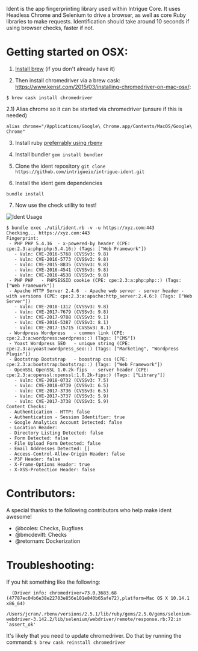 Ident is the app fingerprinting library used within Intrigue Core. It uses Headless Chrome and Selenium to drive a browser, as well as core Ruby libraries to make requests. Identification should take around 10 seconds if using browser checks, faster if not.

Getting started on OSX:
=======================
1) [Install brew](https://brew.sh/) (if you don't already have it)

2)  Then install chromedriver via a brew cask: https://www.kenst.com/2015/03/installing-chromedriver-on-mac-osx/: 

```
$ brew cask install chromedriver
```

2.1) Alias chrome so it can be started via chromedriver (unsure if this is needed)

```
alias chrome="/Applications/Google\ Chrome.app/Contents/MacOS/Google\ Chrome"
```

3) Install ruby [preferrably using rbenv](https://github.com/rbenv/rbenv#installation)

4) Install bundler ```gem install bundler```

5) Clone the ident repository ```git clone https://github.com/intrigueio/intrigue-ident.git```

6) Install the ident gem dependencies

```bundle install```

7) Now use the check utility to test!

![Ident Usage](https://api.monosnap.com/file/download?id=FRqxPx7aE3EdQMcpZ9A7YvxskvvuBo)

```
$ bundle exec ./util/ident.rb -v -u https://xyz.com:443
Checking... https://xyz.com:443
Fingerprint:
 - PHP PHP 5.4.16  - x-powered-by header (CPE: cpe:2.3:a:php:php:5.4.16:) (Tags: ["Web Framework"])
   - Vuln: CVE-2016-5768 (CVSSv3: 9.8)
   - Vuln: CVE-2016-5773 (CVSSv3: 9.8)
   - Vuln: CVE-2015-8835 (CVSSv3: 9.8)
   - Vuln: CVE-2016-4541 (CVSSv3: 9.8)
   - Vuln: CVE-2016-4538 (CVSSv3: 9.8)
 - PHP PHP   - PHPSESSID cookie (CPE: cpe:2.3:a:php:php::) (Tags: ["Web Framework"])
 - Apache HTTP Server 2.4.6  - Apache web server - server header - with versions (CPE: cpe:2.3:a:apache:http_server:2.4.6:) (Tags: ["Web Server"])
   - Vuln: CVE-2018-1312 (CVSSv3: 9.8)
   - Vuln: CVE-2017-7679 (CVSSv3: 9.8)
   - Vuln: CVE-2017-9788 (CVSSv3: 9.1)
   - Vuln: CVE-2016-5387 (CVSSv3: 8.1)
   - Vuln: CVE-2017-15715 (CVSSv3: 8.1)
 - Wordpress Wordpress   - common link (CPE: cpe:2.3:a:wordpress:wordpress::) (Tags: ["CMS"])
 - Yoast Wordpress SEO   - unique string (CPE: cpe:2.3:a:yoast:wordpress_seo::) (Tags: ["Marketing", "Wordpress Plugin"])
 - Bootstrap Bootstrap   - boostrap css (CPE: cpe:2.3:a:bootstrap:bootstrap::) (Tags: ["Web Framework"])
 - OpenSSL OpenSSL 1.0.2k-fips  - server header (CPE: cpe:2.3:a:openssl:openssl:1.0.2k-fips:) (Tags: ["Library"])
   - Vuln: CVE-2018-0732 (CVSSv3: 7.5)
   - Vuln: CVE-2018-0739 (CVSSv3: 6.5)
   - Vuln: CVE-2017-3736 (CVSSv3: 6.5)
   - Vuln: CVE-2017-3737 (CVSSv3: 5.9)
   - Vuln: CVE-2017-3738 (CVSSv3: 5.9)
Content Checks:
 - Authentication - HTTP: false
 - Authentication - Session Identifier: true
 - Google Analytics Account Detected: false
 - Location Header: 
 - Directory Listing Detected: false
 - Form Detected: false
 - File Upload Form Detected: false
 - Email Addresses Detected: []
 - Access-Control-Allow-Origin Header: false
 - P3P Header: false
 - X-Frame-Options Header: true
 - X-XSS-Protection Header: false
```

Contributors:
=============

A special thanks to the following contributors who help make ident awesome!
 - @bcoles: Checks, Bugfixes
 - @bmcdevitt: Checks
 - @retornam: Dockerization
 


Troubleshooting:
================

If you hit something like the following: 
```Selenium::WebDriver::Error::SessionNotCreatedError: session not created: Chrome version must be between 70 and 73
  (Driver info: chromedriver=73.0.3683.68 (47787ec04b6e38e22703e856e101e840b65afe72),platform=Mac OS X 10.14.1 x86_64)
  /Users/jcran/.rbenv/versions/2.5.1/lib/ruby/gems/2.5.0/gems/selenium-webdriver-3.142.2/lib/selenium/webdriver/remote/response.rb:72:in `assert_ok'
 ```

It's likely that you need to update chromedriver. Do that by running the command: 
```$ brew cask reinstall chromedriver```
